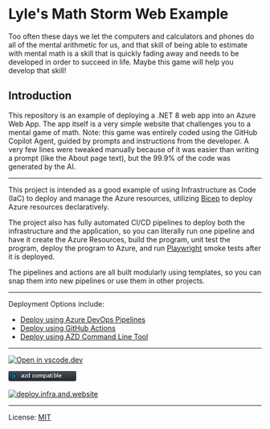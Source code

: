 # Lyle's Math Storm Web Example

Too often these days we let the computers and calculators and phones do all of the mental arithmetic for us,
and that skill of being able to estimate with mental math is a skill that is quickly fading away and needs
to be developed in order to succeed in life. Maybe this game will help you develop that skill!

## Introduction

This repository is an example of deploying a .NET 8 web app into an Azure Web App. The app itself is a very simple website that challenges you to a mental game of math.  Note: this game was entirely coded using the GitHub Copilot Agent, guided by prompts and instructions from the developer. A very few lines were tweaked manually because of it was easier than writing a prompt (like the About page text), but the 99.9% of the code was generated by the AI.

---

This project is intended as a good example of using Infrastructure as Code (IaC) to deploy and manage the Azure resources, utilizing [Bicep](https://learn.microsoft.com/en-us/azure/azure-resource-manager/bicep/overview) to deploy Azure resources declaratively.

The project also has fully automated CI/CD pipelines to deploy both the infrastructure and the application, so you can literally run one pipeline and have it create the Azure Resources, build the program, unit test the program, deploy the program to Azure, and run [Playwright](https://playwright.dev/dotnet/) smoke tests after it is deployed.

The pipelines and actions are all built modularly using templates, so you can snap them into new pipelines or use them in other projects.

---

Deployment Options include:

* [Deploy using Azure DevOps Pipelines](./.azdo/pipelines/readme.md)
* [Deploy using GitHub Actions](./.github/workflows-readme.md)
* [Deploy using AZD Command Line Tool](./.azure/readme.md)

---

[![Open in vscode.dev](https://img.shields.io/badge/Open%20in-vscode.dev-blue)][1]

[1]: https://github.com/lluppesms/math.storm.ghcpa/

[![azd Compatible](/Docs/images/AZD_Compatible.png)](/.azure/readme.md)

[![deploy.infra.and.website](https://github.com/lluppesms/math.storm.ghcpa/actions/workflows/4-bicep-build-deploy-app/badge.svg)](https://github.com/lluppesms/math.storm.ghcpa/actions/workflows/4-bicep-build-deploy-app.yml)

---

License: [MIT](./LICENSE)
